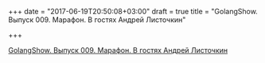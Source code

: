 +++
date = "2017-06-19T20:50:08+03:00"
draft = true
title = "GolangShow. Выпуск 009. Марафон. В гостях Андрей Листочкин"

+++

<p><a href="http://golangshow.com/episode/2015/07-30-009/">GolangShow. Выпуск 009. Марафон. В гостях Андрей Листочкин</a></p>